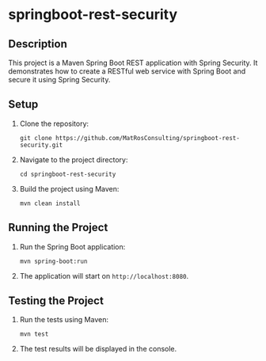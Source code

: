 # springboot-rest-security

## Description
This project is a Maven Spring Boot REST application with Spring Security. It demonstrates how to create a RESTful web service with Spring Boot and secure it using Spring Security.

## Setup
1. Clone the repository:
   ```
   git clone https://github.com/MatRosConsulting/springboot-rest-security.git
   ```
2. Navigate to the project directory:
   ```
   cd springboot-rest-security
   ```
3. Build the project using Maven:
   ```
   mvn clean install
   ```

## Running the Project
1. Run the Spring Boot application:
   ```
   mvn spring-boot:run
   ```
2. The application will start on `http://localhost:8080`.

## Testing the Project
1. Run the tests using Maven:
   ```
   mvn test
   ```
2. The test results will be displayed in the console.
